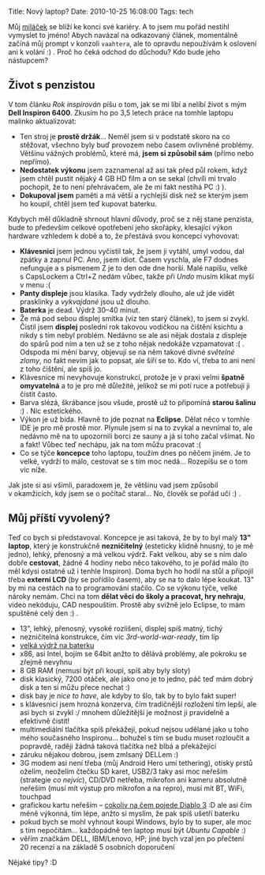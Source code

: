 Title: Nový laptop?
Date: 2010-10-25 16:08:00
Tags: tech

Můj [miláček](http://blog.javorek.net/rok-inspirovan/) se blíží ke
konci své kariéry. A to jsem mu pořád nestihl vymyslet to jméno!
Abych navázal na odkazovaný článek, momentálně začíná můj prompt
v konzoli `vaahtera`, ale to opravdu nepoužívám k oslovení ani
k volání :) . Proč ho čeká odchod do důchodu? Kdo bude jeho
nástupcem?

## Život s penzistou

V tom článku *Rok inspirován* píšu o tom, jak se mi líbí a nelíbí
život s mým **Dell Inspiron 6400**. Zkusím ho po 3,5 letech práce
na tomhle laptopu malinko aktualizovat:

-   Ten stroj je **prostě držák**… Neměl jsem si v podstatě skoro
    na co stěžovat, všechno byly buď provozem nebo časem ovlivněné
    problémy. Většinu vážných problémů, které má,
    **jsem si způsobil sám** (přímo nebo nepřímo).
-   **Nedostatek výkonu** jsem zaznamenal až asi tak před půl
    rokem, když jsem chtěl pustit nějaký 4 GB HD film a on se sekal
    (chvíli mi trvalo pochopit, že to není přehrávačem, ale že mi fakt
    nestíhá PC :) ).
-   **Dokupoval jsem** paměti a má větší a rychlejší disk než se
    kterým jsem ho koupil, chtěl jsem teď kupovat baterku.

Kdybych měl důkladně shrnout hlavní důvody, proč se z něj stane
penzista, bude to především celkové opotřebení jeho skořápky,
klesající výkon hardware vzhledem k době a to, že přestává svou
koncepcí vyhovovat:

-   **Klávesnici** jsem jednou vyčistil tak, že jsem ji vytáhl,
    umyl vodou, dal zpátky a zapnul PC. Ano, jsem idiot. Časem vyschla,
    ale F7 dodnes nefunguje a s písmenem Z je to den ode dne horší.
    Malé napíšu, velké s CapsLockem a Ctrl+Z nedám vůbec, takže při
    *Undo* musím klikat myší v menu :(
-   **Panty displeje** jsou klasika. Tady vydržely dlouho, ale už
    jde vidět prasklinky a *vykvajdané* jsou už dlouho.
-   **Baterka** je dead. Výdrž 30–40 minut.
-   Že má pod sebou displej smítka (viz ten starý článek), to jsem
    si zvykl. Čistil jsem **displej** poslední rok takovou vodičkou na
    čištění ksichtu a nikdy s tím nebyl problém. Nedávno se ale asi
    nějak dostala z displeje do spárů pod ním a ten už se z toho nějak
    nedokáže vzpamatovat :( . Odspoda mi mění barvy, objevují se na něm
    takové divné *světelné zlomy*, no fakt nevím jak to popsat, ale
    šíří se to. Kdo ví, třeba to ani není z toho čištění, ale spíš jo.
-   Klávesnice mi nevyhovuje konstrukcí, protože je v praxi velmi
    **špatně omyvatelná** a to je pro mě důležité, jelikož se mi potí
    ruce a potřebuji ji čistit často.
-   Barva slézá, škrábance jsou všude, prostě už to připomíná
    **starou šalinu** :) . Nic estetického.
-   Výkon je už bída. Hlavně to jde poznat na **Eclipse**. Dělat
    něco v tomhle IDE je pro mě prostě mor. Plynule jsem si na to
    zvykal a nevnímal to, ale nedávno mě na to upozornili borci ze
    sauny a já si toho začal všímat. No a fakt! Vůbec teď nechápu, jak
    na tom můžu pracovat :(
-   Co se týče **koncepce** toho laptopu, toužím dnes po něčem
    jiném. Je to velké, vydrží to málo, cestovat se s tím moc nedá…
    Rozepíšu se o tom víc níže.

Jak jste si asi všimli, paradoxem je, že většinu vad jsem způsobil
v okamžicích, kdy jsem se o počítač staral… No, člověk se pořád učí
:) .

## Můj příští vyvolený?

Teď co bych si představoval. Koncepce je asi taková, že by to byl
malý **13" laptop**, který je konstrukčně **nezničitelný**
(esteticky klidně hnusný, to je mě jedno), lehký, přenosný a má
velkou výdrž. Fakt velkou, aby se s ním dalo dobře **cestovat**,
žádné 4 hodiny nebo něco takového, to je pořád málo (to měl kdysi
ostatně už i tenhle Inspiron). Doma bych ho hodil na stůl a
připojil třeba **externí LCD** (by se pořídilo časem), aby se na to
dalo lépe koukat. 13" by mi na cestách na to programování stačilo.
Co se výkonu týče, velké nároky nemám. Chci na tom
**dělat věci do školy a pracovat, hry nehraju**, video nekóduju,
CAD nespouštím. Prostě aby svižně jelo Eclipse, to mám spuštěné
celý den :) .

-   13", lehký, přenosný, vysoké rozlišení, displej spíš
    matný, tichý
-   nezničitelná konstrukce, čím víc *3rd-world-war-ready*, tím líp
-   [velká výdrž na baterku](http://twitter.com/#!/markoph/status/28487322383)
-   x86, asi Intel, bojím se 64bit anžto to dělává problémy, ale
    pokroku se zřejmě nevyhnu
-   8 GB RAM (nemusí být při koupi, spíš aby byly sloty)
-   disk klasický, 7200 otáček, ale jako ono je to jedno, páč teď
    mám dobrý disk a ten si můžu přece nechat :)
-   disk bay je *nice to have*, ale kdyby to šlo, tak by to bylo
    fakt super!
-   s klávesnicí jsem hrozná konzerva, čím tradičnější rozložení
    tím lepší, ale asi bych si zvykl :/ mnohem důležitější je možnost
    ji pravidelně a efektivně čistit!
-   multimediální tlačítka spíš překážejí, pokud nejsou udělané
    jako u toho mého současného Inspironu… bohužel s tím se budu muset
    rozloučit a popravdě, raději žádná taková tlačítka než blbá a
    překážející
-   záruku nějakou dobrou, jsem zmlsaný DELLem :)
-   3G modem asi není třeba (můj Android Hero umí tethering),
    otisky prstů oželím, neoželím čtečku SD karet, USB2/3 taky asi moc
    neřeším (strategie *co nejvíc*), CD/DVD netřeba, mikrofon ani
    kameru absolutně neřeším (musí mít výstup pro mikrofon a na repro),
    musí mít BT, WiFi, touchpad
-   grafickou kartu neřeším –
    [cokoliv na čem pojede Diablo 3](http://us.blizzard.com/diablo3/faq/#2_2)
    :D ale asi čím méně výkonná, tím lépe, anžto si myslím, že pak spíš
    ušetří baterku
-   pokud bych se mohl vyhnout koupi Windows, bylo by to super, ale
    moc s tím nepočítám… každopádně ten laptop musí být
    *Ubuntu Capable* :)
-   věřím značkám DELL, IBM/Lenovo, HP; jiné bych vzal jen po
    přečtení 20 recenzí a na základě 5 osobních doporučení

Nějaké tipy? :D